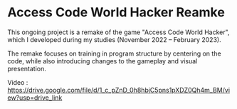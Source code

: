 # Access Code World Hacker Reamke

This ongoing project is a remake of the game "Access Code World Hacker", which I developed during my studies (November 2022 – February 2023).

The remake focuses on training in program structure by centering on the code, while also introducing changes to the gameplay and visual presentation.

Video : https://drive.google.com/file/d/1_c_pZnD_0h8hbjC5pns1pXDZ0Qh4m_BM/view?usp=drive_link
